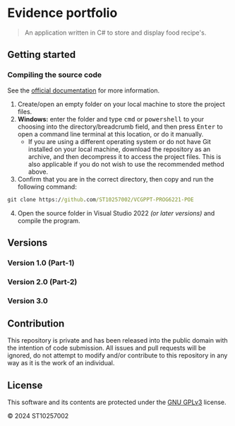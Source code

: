 # Evidence portfolio

> An application written in C# to store and display food recipe's.

## Getting started

### Compiling the source code

See the [official documentation](https://docs.github.com/en/repositories/creating-and-managing-repositories/cloning-a-repository) for more information.

1. Create/open an empty folder on your local machine to store the project files.
2. **Windows:** enter the folder and type <kbd>cmd</kbd> or <kbd>powershell</kbd> to your choosing into the directory/breadcrumb field, and then press <kbd>Enter</kbd> to open a command line terminal at this location, or do it manually.
    - If you are using a different operating system or do not have Git installed on your local machine, download the repository as an archive, and then decompress it to access the project files. This is also applicable if you do not wish to use the recommended method above.
3. Confirm that you are in the correct directory, then copy and run the following command:

```cmd
git clone https://github.com/ST10257002/VCGPPT-PROG6221-POE
```

4. Open the source folder in Visual Studio 2022 *(or later versions)* and compile the program.

## Versions

### Version 1.0 (Part-1)

### Version 2.0 (Part-2)

### Version 3.0

## Contribution

This repository is private and has been released into the public domain with the intention of code submission. All issues and pull requests will be ignored, do not attempt to modify and/or contribute to this repository in any way as it is the work of an individual.

## License

This software and its contents are protected under the [GNU GPLv3](https://www.gnu.org/licenses/gpl-3.0.en.html#license-text) license. 

© 2024 ST10257002
